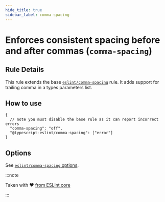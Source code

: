 ```yaml
---
hide_title: true
sidebar_label: comma-spacing
---
```


# Enforces consistent spacing before and after commas (`comma-spacing`)

## Rule Details

This rule extends the base [`eslint/comma-spacing`](https://eslint.org/docs/rules/comma-spacing) rule.
It adds support for trailing comma in a types parameters list.

## How to use

```cjson
{
  // note you must disable the base rule as it can report incorrect errors
  "comma-spacing": "off",
  "@typescript-eslint/comma-spacing": ["error"]
}
```

## Options

See [`eslint/comma-spacing` options](https://eslint.org/docs/rules/comma-spacing#options).

:::note

Taken with ❤ [from ESLint core](https://github.com/eslint/eslint/blob/master/docs/rules/comma-spacing.md)

:::
